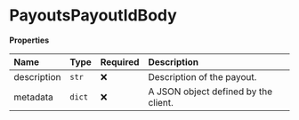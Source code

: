 # PayoutsPayoutIdBody

**Properties**

| Name        | Type   | Required | Description                          |
| :---------- | :----- | :------- | :----------------------------------- |
| description | `str`  | ❌       | Description of the payout.           |
| metadata    | `dict` | ❌       | A JSON object defined by the client. |
